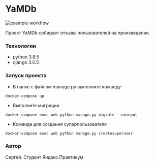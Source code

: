 # YaMDb
![example workflow](https://github.com/github/docs/actions/workflows/main.yml/badge.svg)

Проект YaMDb собирает отзывы пользователей на произведения.

### Технологии
- python 3.8.5
- django 3.0.5

### Запуск проекта
- В папке с файлом manage.py выполните команду:
```
docker-compose up
``` 
- Выполните миграции
```
docker-compose exec web python manage.py migrate --noinput
``` 
- Команда для создания суперпользователя
```
docker-compose exec web python manage.py createsuperuser
``` 

### Автор
Сергей. Студент Яндекс.Практикум 

